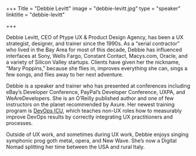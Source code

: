 +++
Title = "Debbie Levitt"
image = "debbie-levitt.jpg"
type = "speaker"
linktitle = "debbie-levitt"

+++

Debbie Levitt, CEO of Ptype UX & Product Design Agency, has been a UX strategist, designer, and trainer since the 1990s. As a “serial contractor” who lived in the Bay Area for most of this decade, Debbie has influenced interfaces at Sony, Wells Fargo, Constant Contact, Macys.com, Oracle, and a variety of Silicon Valley startups. Clients have given her the nickname, “Mary Poppins,” because she flies in, improves everything she can, sings a few songs, and flies away to her next adventure.

Debbie is a speaker and trainer who has presented at conferences including eBay’s Developer Conference, PayPal’s Developer Conference, UXPA, and WeAreDevelopers. She is an O’Reilly published author and one of few instructors on the planet recommended by Axure. Her newest training program is [DevOps ICU](https://DevOps.ICU), which teaches non-UX roles how to measurably improve DevOps results by correctly integrating UX practitioners and processes.

Outside of UX work, and sometimes during UX work, Debbie enjoys singing symphonic prog goth metal, opera, and New Wave. She’s now a Digital Nomad splitting her time between the USA and rural Italy.
